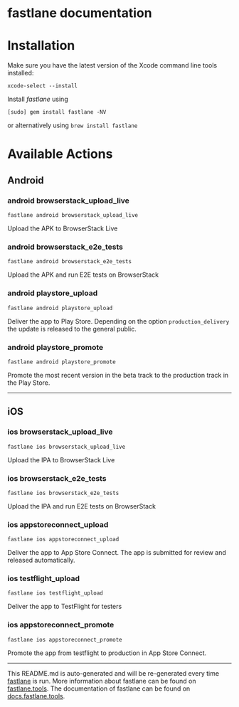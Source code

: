 fastlane documentation
================
# Installation

Make sure you have the latest version of the Xcode command line tools installed:

```
xcode-select --install
```

Install _fastlane_ using
```
[sudo] gem install fastlane -NV
```
or alternatively using `brew install fastlane`

# Available Actions
## Android
### android browserstack_upload_live
```
fastlane android browserstack_upload_live
```
Upload the APK to BrowserStack Live
### android browserstack_e2e_tests
```
fastlane android browserstack_e2e_tests
```
Upload the APK and run E2E tests on BrowserStack
### android playstore_upload
```
fastlane android playstore_upload
```
Deliver the app to Play Store. Depending on the option `production_delivery` the update is released to the general public.
### android playstore_promote
```
fastlane android playstore_promote
```
Promote the most recent version in the beta track to the production track in the Play Store.

----

## iOS
### ios browserstack_upload_live
```
fastlane ios browserstack_upload_live
```
Upload the IPA to BrowserStack Live
### ios browserstack_e2e_tests
```
fastlane ios browserstack_e2e_tests
```
Upload the IPA and run E2E tests on BrowserStack
### ios appstoreconnect_upload
```
fastlane ios appstoreconnect_upload
```
Deliver the app to App Store Connect. The app is submitted for review and released automatically.
### ios testflight_upload
```
fastlane ios testflight_upload
```
Deliver the app to TestFlight for testers
### ios appstoreconnect_promote
```
fastlane ios appstoreconnect_promote
```
Promote the app from testflight to production in App Store Connect.

----

This README.md is auto-generated and will be re-generated every time [fastlane](https://fastlane.tools) is run.
More information about fastlane can be found on [fastlane.tools](https://fastlane.tools).
The documentation of fastlane can be found on [docs.fastlane.tools](https://docs.fastlane.tools).
